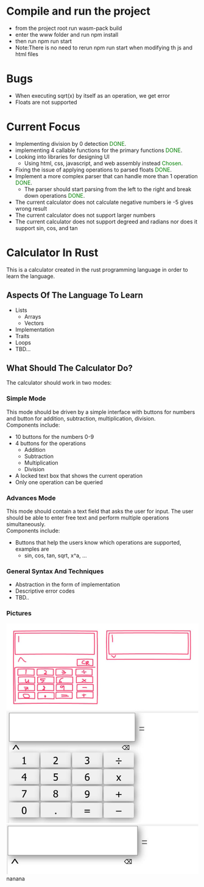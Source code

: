 # Compile and run the project
- from the project root run wasm-pack build
- enter the www folder and run npm install
- then run npm run start
- Note:There is no need to rerun npm run start when modifying th js and html files
# Bugs
- When executing sqrt(x) by itself as an operation, we get error
- Floats are not supported
# Current Focus
- Implementing division by 0 detection <span style="color:green">DONE</span>.
- implementing 4 callable functions for the primary functions <span style="color:green">DONE</span>.
- Looking into libraries for designing UI
  - Using html, css, javascript, and web assembly instead <span style="color:green">Chosen</span>.
- Fixing the issue of applying operations to parsed floats <span style="color:green">DONE</span>.
- Implement a more complex parser that can handle more than 1 operation <span style="color:green">DONE</span>.
  - The parser should start parsing from the left to the right and break down operations <span style="color:green">DONE</span>.
- The current calculator does not calculate negative numbers ie -5 gives wrong result
- The current calculator does not support larger numbers
- The current calculator does not support degreed and radians nor does it support sin, cos, and tan

# Calculator In Rust 
 
 This is a calculator created in the rust programming language in order to learn the language.

## Aspects Of The Language To Learn

 - Lists
   - Arrays
   - Vectors
 - Implementation
 - Traits
 - Loops
 - TBD...

## What Should The Calculator Do?

The calculator should work in two modes:

### Simple Mode

This mode should be driven by a simple interface with buttons for numbers and button for addition, subtraction, multiplication, division.\
Components include:
- 10 buttons for the numbers 0-9
- 4 buttons for the operations
  - Addition
  - Subtraction
  - Multiplication
  - Division
- A locked text box that shows the current operation
- Only one operation can be queried

### Advances Mode

This mode should contain a text field that asks the user for input. The user should be able to enter free text and perform multiple operations simultaneously.\
Components include:
- Buttons that help the users know which operations are supported, examples are
  - sin, cos, tan, sqrt, x^a, ...



### General Syntax And Techniques

- Abstraction in the form of implementation
- Descriptive error codes
- TBD..




### Pictures
![calculater](calculator_prototype1.JPG)
![calculater_real](calculator_front1.JPG)
![calculater_real](calculator_front2.JPG)
nanana
